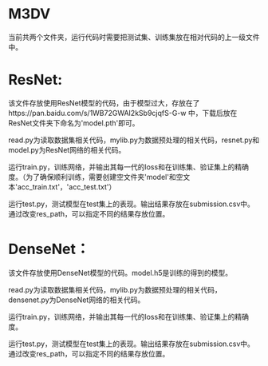 # M3DV
当前共两个文件夹，运行代码时需要把测试集、训练集放在相对代码的上一级文件中。

# ResNet:
该文件存放使用ResNet模型的代码，由于模型过大，存放在了https://pan.baidu.com/s/1WB72GWAI2kSb9cjqfS-G-w 中，下载后放在ResNet文件夹下命名为'model.pth'即可。

read.py为读取数据集相关代码，mylib.py为数据预处理的相关代码，resnet.py和model.py为ResNet网络的相关代码。

运行train.py，训练网络，并输出其每一代的loss和在训练集、验证集上的精确度。（为了确保顺利训练，需要创建空文件夹'model'和空文本'acc_train.txt'，'acc_test.txt'）

运行test.py，测试模型在test集上的表现。输出结果存放在submission.csv中。通过改变res_path，可以指定不同的结果存放位置。

# DenseNet：
该文件存放使用DenseNet模型的代码。model.h5是训练的得到的模型。

read.py为读取数据集相关代码，mylib.py为数据预处理的相关代码，densenet.py为DenseNet网络的相关代码。

运行train.py，训练网络，并输出其每一代的loss和在训练集、验证集上的精确度。

运行test.py，测试模型在test集上的表现。输出结果存放在submission.csv中。通过改变res_path，可以指定不同的结果存放位置。

